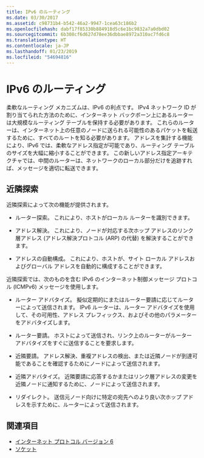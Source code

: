 ```yaml
---
title: IPv6 のルーティング
ms.date: 03/30/2017
ms.assetid: c98731b4-b542-46a2-9947-1cea63c186b2
ms.openlocfilehash: dabf17f85330b884918d5c6e1bc9832a7a0dbd02
ms.sourcegitcommit: 6b308cf6d627d78ee36dbbae8972a310ac7fd6c8
ms.translationtype: HT
ms.contentlocale: ja-JP
ms.lasthandoff: 01/23/2019
ms.locfileid: "54694816"
---
```

# <a name="ipv6-routing"></a>IPv6 のルーティング
柔軟なルーティング メカニズムは、IPv6 の利点です。 IPv4 ネットワーク ID が割り当てられた方法のために、インターネット バックボーン上にあるルーターは大規模なルーティング テーブルを保持する必要があります。 これらのルーターは、インターネット上の任意のノードに送られる可能性のあるパケットを転送するために、すべてのルートを知る必要があります。 アドレスを集計する機能により、IPv6 では、柔軟なアドレス指定が可能であり、ルーティング テーブルのサイズを大幅に縮小することができます。 この新しいアドレス指定アーキテクチャでは、中間のルーターは、ネットワークのローカル部分だけを追跡すれば、メッセージを適切に転送できます。  
  
## <a name="neighbor-discovery"></a>近隣探索  
 近隣探索によって次の機能が提供されます。  
  
-   ルーター探索。 これにより、ホストがローカル ルーターを識別できます。  
  
-   アドレス解決。 これにより、ノードが対応する次ホップ アドレスのリンク層アドレス (アドレス解決プロトコル (ARP) の代替) を解決することができます。  
  
-   アドレスの自動構成。 これにより、ホストが、サイト ローカル アドレスおよびグローバル アドレスを自動的に構成することができます。  
  
 近隣探索では、次のものを含む IPv6 のインターネット制御メッセージ プロトコル (ICMPv6) メッセージを使用します。  
  
-   ルーター アドバタイズ。 擬似定期的にまたはルーター要請に応じてルーターによって送信されます。 IPv6 ルーターは、ルーター アドバタイズを使用して、その可用性、アドレス プレフィックス、およびその他のパラメーターをアドバタイズします。  
  
-   ルーター要請。 ホストによって送信され、リンク上のルーターがルーター アドバタイズをすぐに送信することを要求します。  
  
-   近隣要請。 アドレス解決、重複アドレスの検出、または近隣ノードが到達可能であることを確認するためにノードによって送信されます。  
  
-   近隣アドバタイズ。 近隣要請に応答するかまたはリンク層アドレスの変更を近隣ノードに通知するために、ノードによって送信されます。  
  
-   リダイレクト。 送信元ノード向けに特定の宛先へのより良い次ホップ アドレスを示すために、ルーターによって送信されます。  
  
## <a name="see-also"></a>関連項目
- [インターネット プロトコル バージョン 6](../../../docs/framework/network-programming/internet-protocol-version-6.md)
- [ソケット](../../../docs/framework/network-programming/sockets.md)
